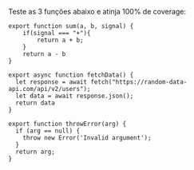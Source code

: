 Teste as 3 funções abaixo e atinja 100% de coverage:

```
export function sum(a, b, signal) {
    if(signal === "+"){
        return a + b;
    }
    return a - b
}
```

```
export async function fetchData() {
  let response = await fetch("https://random-data-api.com/api/v2/users");
  let data = await response.json();
  return data
}
```

```
export function throwError(arg) {
  if (arg == null) {
    throw new Error('Invalid argument');
  }
  return arg;
}
```
